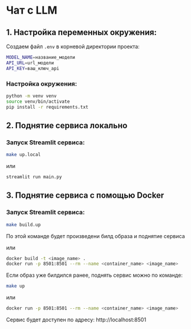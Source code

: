 # Чат с LLM

## 1. Настройка переменных окружения:

Создаем файл `.env` в корневой директории проекта:

```bash
MODEL_NAME=название_модели
API_URL=url_модели
API_KEY=ваш_ключ_api
```

### Настройка окружения:

```bash
python -m venv venv
source venv/bin/activate
pip install -r requirements.txt
```

## 2. Поднятие сервиса локально

### Запуск Streamlit сервиса:
```bash
make up.local
```

или

```bash
streamlit run main.py
```

## 3. Поднятие сервиса с помощью Docker

### Запуск Streamlit сервиса:
```bash
make build.up
```
По этой команде будет произведени билд образа и поднятие сервиса

или

```bash
docker build -t <image_name> .
docker run -p 8501:8501 --rm --name <container_name> <image_name>
```

Если образ уже билдился ранее, поднять сервис можно по команде:

```bash
make up
```

или

```bash
docker run -p 8501:8501 --rm --name <container_name> <image_name>
```

Сервис будет доступен по адресу: http://localhost:8501
